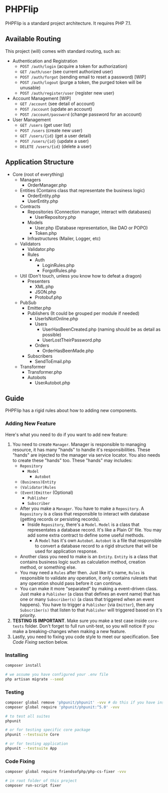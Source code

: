 # PHPFlip

PHPFlip is a standard project architecture. It requires PHP 7.1.

## Available Routing

This project (will) comes with standard routing, such as:

- Authentication and Registration
    - `POST /auth/login` (acquire a token for authorization)
    - `GET /auth/user` (see current authorized user)
    - `POST /auth/forgot` (sending email to reset a password) [WIP]
    - `POST /auth/logout` (purge a token, the purged token will be unusable)
    - `POST /auth/register/user` (register new user)
- Account Management [WIP]
    - `GET /account` (see detail of account)
    - `POST /account` (update an account)
    - `POST /account/password` (change password for an account)
- User Management
    - `GET /users` (get user list)
    - `POST /users` (create new user)
    - `GET /users/{id}` (get a user detail)
    - `POST /users/{id}` (update a user)
    - `DELETE /users/{id}` (delete a user)

## Application Structure

- Core (root of everything)
    - Managers
        - OrderManager.php
    - Entities (Contains class that representate the business logic)
        - OrderEntity.php
        - UserEntity.php
    - Contracts
        - Repositories (Connection manager, interact with databases)
            - UserRepository.php
        - Models
            - User.php (Database representation, like DAO or POPO)
            - Token.php
        - Infrastructures (Mailer, Logger, etc)
    - Validators
        - Validator.php
        - Rules
            - Auth
                - LoginRules.php
                - ForgotRules.php
    - Util (Don't touch, unless you know how to defeat a dragon)
        - Presenters
            - XML.php
            - JSON.php
            - Protobuf.php
    - PubSub
        - Emitter.php
        - Publishers (It could be grouped per module if needed)
            - UserIsNotOnline.php
            - Users
                - UserHasBeenCreated.php (naming should be as detail as possible)
                - UserLostTheirPassword.php
            - Orders
                - OrderHasBeenMade.php
        - Subscribers
            - SendToEmail.php
    - Transformer
        - Transformer.php
        - Autobots
            - UserAutobot.php

## Guide

PHPFlip has a rigid rules about how to adding new components.

### Adding New Feature

Here's what you need to do if you want to add new feature:

1. You need to create `Manager`. Manager is responsible to managing resource, it has many "hands" to handle it's responsibilities. These "hands" are injected to the manager via service locator. You also needs to create these "hands" too. These "hands" may includes:
    - `Repository`
        - `Model`
            - `Autobot`
    - `(Business)Entity`
    - `(Validator)Rules`
    - `(Event)Emitter` (Optional)
        - `Publisher`
        - `Subscriber`
    - After you make a `Manager`. You have to make a `Repository`. A `Repository` is a class that responsible to interact with database (getting records or persisting records).
        - Inside `Repository`, there's a `Model`. `Model` is a class that representates a database record. It's like a Plain Ol' file. You may add some extra contract to define some useful methods.
            - A `Model` has it's own `Autobot`. `Autobot` is a file that responsible to convert a database record to a rigid structure that will be used for application response.
    - Another class you need to make is an `Entity`. `Entity` is a class that contains business logic such as calculation method, creation method, or something else.
    - You may need a `Rules` after then. Just like it's name, `Rules` is responsible to validate any operation, it only contains rulesets that any operation should pass before it can continue.
    - You can make it more "separated" by making a event-driven class. Just make a `Publisher` (a class that defines an event name) that has one or many `Subscriber(s)` (a class that triggered when an event happens). You have to trigger a `Publisher` (via `Emitter`), then any `Subscriber(s)` that listen to that `Publisher` will triggered based on it's priority.
2. **TESTING IS IMPORTANT**. Make sure you make a test case inside `core-tests` folder. Don't forget to full run unit-test, so you will notice if you make a breaking-changes when making a new feature.
3. Lastly, you need to fixing you code style to meet our specification. See *Code Fixing* section below.

### Installing

```sh
composer install

# we assume you have configured your .env file
php artisan migrate --seed
```

### Testing

```sh
composer global remove 'phpunit/phpunit' -vvv # do this if you have installed phpunit which not in version 5.0.*
composer global require 'phpunit/phpunit:^5.0' -vvv

# to test all suites
phpunit

# or for testing specific core package
phpunit --testsuite Core

# or for testing application
phpunit --testsuite App
```

### Code Fixing

```sh
composer global require friendsofphp/php-cs-fixer -vvv

# in root folder of this project
composer run-script fixer
```
